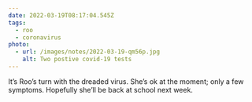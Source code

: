 ```yaml
---
date: 2022-03-19T08:17:04.545Z
tags:
  - roo
  - coronavirus
photo:
  - url: /images/notes/2022-03-19-qm56p.jpg
    alt: Two postive covid-19 tests
---
```

It’s Roo’s turn with the dreaded virus. She’s ok at the moment; only a few symptoms. Hopefully she’ll be back at school next week. 
